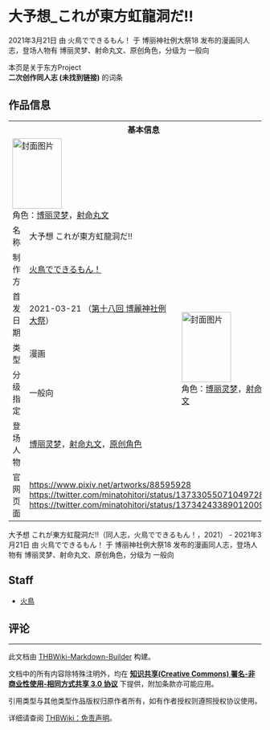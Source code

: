 # 大予想_これが東方虹龍洞だ!!

<!-- source html: G:\repos\THBWiki-Markdown-Builder\THBWikiMarkdown\Temp\main\d\d0\ns0%3A%E5%A4%A7%E4%BA%88%E6%83%B3_%E3%81%93%E3%82%8C%E3%81%8C%E6%9D%B1%E6%96%B9%E8%99%B9%E9%BE%8D%E6%B4%9E%E3%81%A0%21%21.html -->

2021年3月21日 由 火鳥でできるもん！ 于 博丽神社例大祭18 发布的漫画同人志，登场人物有 博丽灵梦、射命丸文、原创角色，分级为 一般向

本页是关于东方Project  
 **二次创作同人志 (未找到链接)** 的词条
## 作品信息

<table><tbody><tr><th colspan="3">基本信息</th></tr><tr><td class="cover-artwork-mobile" colspan="2"><a href="./文件-大予想_これが東方虹龍洞だ!!封面.png.md" class="image" title="封面图片"><img alt="封面图片" src="https://upload.thwiki.cc/thumb/4/49/%E5%A4%A7%E4%BA%88%E6%83%B3_%E3%81%93%E3%82%8C%E3%81%8C%E6%9D%B1%E6%96%B9%E8%99%B9%E9%BE%8D%E6%B4%9E%E3%81%A0%21%21%E5%B0%81%E9%9D%A2.png/98px-%E5%A4%A7%E4%BA%88%E6%83%B3_%E3%81%93%E3%82%8C%E3%81%8C%E6%9D%B1%E6%96%B9%E8%99%B9%E9%BE%8D%E6%B4%9E%E3%81%A0%21%21%E5%B0%81%E9%9D%A2.png" decoding="async" loading="lazy" width="98" height="140" srcset="https://upload.thwiki.cc/thumb/4/49/%E5%A4%A7%E4%BA%88%E6%83%B3_%E3%81%93%E3%82%8C%E3%81%8C%E6%9D%B1%E6%96%B9%E8%99%B9%E9%BE%8D%E6%B4%9E%E3%81%A0%21%21%E5%B0%81%E9%9D%A2.png/148px-%E5%A4%A7%E4%BA%88%E6%83%B3_%E3%81%93%E3%82%8C%E3%81%8C%E6%9D%B1%E6%96%B9%E8%99%B9%E9%BE%8D%E6%B4%9E%E3%81%A0%21%21%E5%B0%81%E9%9D%A2.png 1.5x, https://upload.thwiki.cc/thumb/4/49/%E5%A4%A7%E4%BA%88%E6%83%B3_%E3%81%93%E3%82%8C%E3%81%8C%E6%9D%B1%E6%96%B9%E8%99%B9%E9%BE%8D%E6%B4%9E%E3%81%A0%21%21%E5%B0%81%E9%9D%A2.png/197px-%E5%A4%A7%E4%BA%88%E6%83%B3_%E3%81%93%E3%82%8C%E3%81%8C%E6%9D%B1%E6%96%B9%E8%99%B9%E9%BE%8D%E6%B4%9E%E3%81%A0%21%21%E5%B0%81%E9%9D%A2.png 2x" data-file-width="596" data-file-height="846"></a><div class="cover-char">角色：<a href="./博丽灵梦.md" title="博丽灵梦">博丽灵梦</a>，<a href="./射命丸文.md" title="射命丸文">射命丸文</a></div></td>
</tr><tr><td class="label">名称</td><td colspan="2"> 大予想 これが東方虹龍洞だ!! </td></tr><tr><td class="label">制作方</td><td><a href="./火鳥でできるもん！.md" title="火鳥でできるもん！">火鳥でできるもん！</a></td><td class="cover-artwork" rowspan="5" style="min-width:140px;"><a href="./文件-大予想_これが東方虹龍洞だ!!封面.png.md" class="image" title="封面图片"><img alt="封面图片" src="https://upload.thwiki.cc/thumb/4/49/%E5%A4%A7%E4%BA%88%E6%83%B3_%E3%81%93%E3%82%8C%E3%81%8C%E6%9D%B1%E6%96%B9%E8%99%B9%E9%BE%8D%E6%B4%9E%E3%81%A0%21%21%E5%B0%81%E9%9D%A2.png/98px-%E5%A4%A7%E4%BA%88%E6%83%B3_%E3%81%93%E3%82%8C%E3%81%8C%E6%9D%B1%E6%96%B9%E8%99%B9%E9%BE%8D%E6%B4%9E%E3%81%A0%21%21%E5%B0%81%E9%9D%A2.png" decoding="async" loading="lazy" width="98" height="140" srcset="https://upload.thwiki.cc/thumb/4/49/%E5%A4%A7%E4%BA%88%E6%83%B3_%E3%81%93%E3%82%8C%E3%81%8C%E6%9D%B1%E6%96%B9%E8%99%B9%E9%BE%8D%E6%B4%9E%E3%81%A0%21%21%E5%B0%81%E9%9D%A2.png/148px-%E5%A4%A7%E4%BA%88%E6%83%B3_%E3%81%93%E3%82%8C%E3%81%8C%E6%9D%B1%E6%96%B9%E8%99%B9%E9%BE%8D%E6%B4%9E%E3%81%A0%21%21%E5%B0%81%E9%9D%A2.png 1.5x, https://upload.thwiki.cc/thumb/4/49/%E5%A4%A7%E4%BA%88%E6%83%B3_%E3%81%93%E3%82%8C%E3%81%8C%E6%9D%B1%E6%96%B9%E8%99%B9%E9%BE%8D%E6%B4%9E%E3%81%A0%21%21%E5%B0%81%E9%9D%A2.png/197px-%E5%A4%A7%E4%BA%88%E6%83%B3_%E3%81%93%E3%82%8C%E3%81%8C%E6%9D%B1%E6%96%B9%E8%99%B9%E9%BE%8D%E6%B4%9E%E3%81%A0%21%21%E5%B0%81%E9%9D%A2.png 2x" data-file-width="596" data-file-height="846"></a><div class="cover-char">角色：<a href="./博丽灵梦.md" title="博丽灵梦">博丽灵梦</a>，<a href="./射命丸文.md" title="射命丸文">射命丸文</a></div></td>
</tr><tr><td class="label">首发日期</td><td>2021-03-21&#160;（<a href="/展会作品列表?e=%E5%8D%9A%E4%B8%BD%E7%A5%9E%E7%A4%BE%E4%BE%8B%E5%A4%A7%E7%A5%AD%2318">第十八回 博麗神社例大祭</a>）</td></tr><tr><td class="label">类型</td><td>漫画</td></tr><tr><td class="label">分级指定</td><td>一般向</td></tr><tr><td class="label">登场人物</td><td><a href="./博丽灵梦.md" title="博丽灵梦">博丽灵梦</a>，<a href="./射命丸文.md" title="射命丸文">射命丸文</a>，<a href="/index.php?title=%E5%8E%9F%E5%88%9B%E8%A7%92%E8%89%B2&amp;action=edit&amp;redlink=1" class="new" title="原创角色（页面不存在）">原创角色</a></td></tr>
<tr><td class="label">官网页面</td><td colspan="2"><a rel="nofollow" class="external free" href="https://www.pixiv.net/artworks/88595928">https://www.pixiv.net/artworks/88595928</a><br><a rel="nofollow" class="external free" href="https://twitter.com/minatohitori/status/1373305507104972800">https://twitter.com/minatohitori/status/1373305507104972800</a><br><a rel="nofollow" class="external free" href="https://twitter.com/minatohitori/status/1373424338901200901">https://twitter.com/minatohitori/status/1373424338901200901</a></td></tr></tbody></table>

大予想 これが東方虹龍洞だ!!（同人志，火鳥でできるもん！，2021） - 2021年3月21日 由 火鳥でできるもん！ 于 博丽神社例大祭18 发布的漫画同人志，登场人物有 博丽灵梦、射命丸文、原创角色，分级为 一般向
## Staff
- [火鳥](./火鳥.md)

## 评论




---

此文档由 [THBWiki-Markdown-Builder](https://github.com/Delsin-Yu/THBWiki-Markdown-Builder) 构建。

文档中的所有内容除特殊注明外，均在 [**知识共享(Creative Commons) 署名-非商业性使用-相同方式共享 3.0 协议**](https://creativecommons.org/licenses/by-sa/3.0/deed.zh-hans) 下提供，附加条款亦可能应用。

引用类型与其他类型作品版权归原作者所有，如有作者授权则遵照授权协议使用。

详细请查阅 [THBWiki：免责声明](https://thbwiki.cc/THBWiki:%E5%85%8D%E8%B4%A3%E5%A3%B0%E6%98%8E)。

